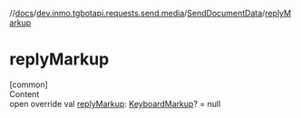 //[docs](../../../index.md)/[dev.inmo.tgbotapi.requests.send.media](../index.md)/[SendDocumentData](index.md)/[replyMarkup](reply-markup.md)



# replyMarkup  
[common]  
Content  
open override val [replyMarkup](reply-markup.md): [KeyboardMarkup](../../dev.inmo.tgbotapi.types.buttons/-keyboard-markup/index.md)? = null  



